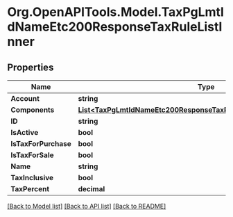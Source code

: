 # Org.OpenAPITools.Model.TaxPgLmtIdNameEtc200ResponseTaxRuleListInner

## Properties

Name | Type | Description | Notes
------------ | ------------- | ------------- | -------------
**Account** | **string** |  | 
**Components** | [**List&lt;TaxPgLmtIdNameEtc200ResponseTaxRuleListInnerComponentsInner&gt;**](TaxPgLmtIdNameEtc200ResponseTaxRuleListInnerComponentsInner.md) |  | 
**ID** | **string** |  | 
**IsActive** | **bool** |  | 
**IsTaxForPurchase** | **bool** |  | 
**IsTaxForSale** | **bool** |  | 
**Name** | **string** |  | 
**TaxInclusive** | **bool** |  | 
**TaxPercent** | **decimal** |  | 

[[Back to Model list]](../README.md#documentation-for-models) [[Back to API list]](../README.md#documentation-for-api-endpoints) [[Back to README]](../README.md)

